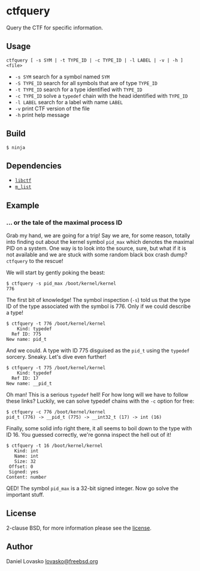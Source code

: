 # ctfquery
Query the CTF for specific information.

## Usage
`ctfquery [ -s SYM | -t TYPE_ID | -c TYPE_ID | -l LABEL | -v | -h ] <file>`
 * `-s SYM` search for a symbol named `SYM`
 * `-S TYPE_ID` search for all symbols that are of type `TYPE_ID`
 * `-t TYPE_ID` search for a type identified with `TYPE_ID`
 * `-c TYPE_ID` solve a `typedef` chain with the head identified with `TYPE_ID`
 * `-l LABEL` search for a label with name `LABEL`
 * `-v` print CTF version of the file
 * `-h` print help message

## Build
```
$ ninja
```

## Dependencies
 * [`libctf`](https://github.com/lovasko/libctf)
 * [`m_list`](https://github.com/lovasko/m_list)

## Example
### ... or the tale of the maximal process ID 
Grab my hand, we are going for a trip! Say we are, for some reason, totally
into finding out about the kernel symbol `pid_max` which denotes the maximal
PID on a system. One way is to look into the source, sure, but what if it is
not available and we are stuck with some random black box crash dump?
`ctfquery` to the rescue!

We will start by gently poking the beast:

```
$ ctfquery -s pid_max /boot/kernel/kernel
776
```

The first bit of knowledge! The symbol inspection (`-s`) told us that the
type ID of the type associated with the symbol is 776. Only if we could
describe a type!

```
$ ctfquery -t 776 /boot/kernel/kernel
    Kind: typedef
  Ref ID: 775
New name: pid_t
```

And we could. A type with ID 775 disguised as the `pid_t` using the `typedef`
sorcery. Sneaky. Let's dive even further!

```
$ ctfquery -t 775 /boot/kernel/kernel
    Kind: typedef
  Ref ID: 17 
New name: __pid_t
```

Oh man! This is a serious `typedef` hell! For how long will we have to follow
these links? Luckily, we can solve typedef chains with the `-c` option for free:

```
$ ctfquery -c 776 /boot/kernel/kernel
pid_t (776) -> __pid_t (775) -> __int32_t (17) -> int (16)
```

Finally, some solid info right there, it all seems to boil down to the type with
ID 16. You guessed correctly, we're gonna inspect the hell out of it!

```
$ ctfquery -t 16 /boot/kernel/kernel
   Kind: int
   Name: int
   Size: 32
 Offset: 0
 Signed: yes
Content: number
```

QED! The symbol `pid_max` is a 32-bit signed integer. Now go solve the
important stuff.

## License
2-clause BSD, for more information please see the [license](LICENSE.md).

## Author
Daniel Lovasko lovasko@freebsd.org

